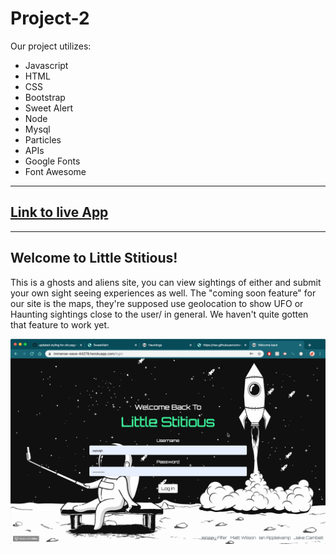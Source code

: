 # Project-2

Our project utilizes:
* Javascript
* HTML
* CSS
* Bootstrap
* Sweet Alert
* Node
* Mysql
* Particles
* APIs
* Google Fonts
* Font Awesome

---

## [Link to live App](https://immense-wave-44279.herokuapp.com/)

---

## Welcome to Little Stitious! 
This is a ghosts and aliens site, you can view sightings of either and submit your own sight seeing experiences as well. The "coming soon feature" for our site is the maps, they're supposed use geolocation to show UFO or Haunting sightings close to the user/ in general. We haven't quite gotten that feature to work yet.

![Page Example](public/images/demoo.gif)

